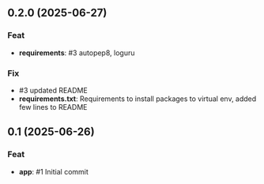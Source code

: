 ## 0.2.0 (2025-06-27)

### Feat

- **requirements**: #3 autopep8, loguru

### Fix

- #3 updated README
- **requirements.txt**: Requirements to install packages to virtual env, added few lines to README

## 0.1 (2025-06-26)

### Feat

- **app**: #1 Initial commit
